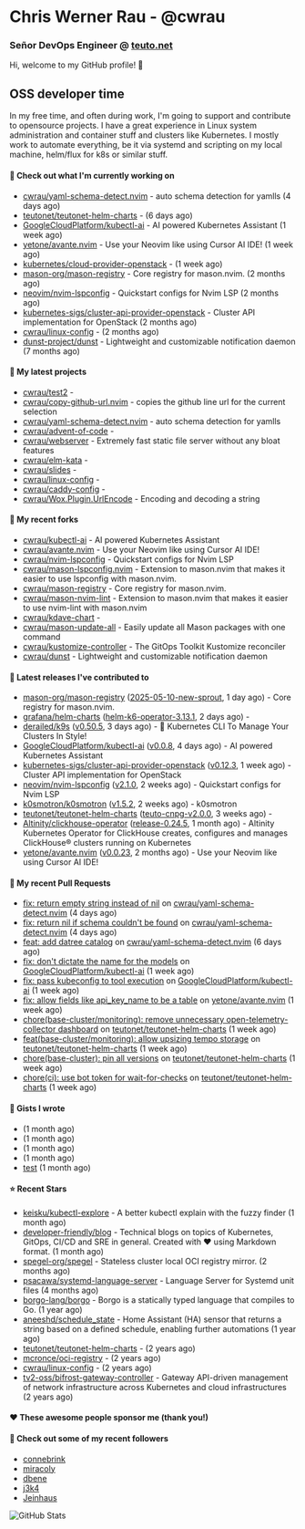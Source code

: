 # Chris Werner Rau - @cwrau
### Señor DevOps Engineer @ [teuto.net](https://teuto.net)

Hi, welcome to my GitHub profile! 👋

## OSS developer time
In my free time, and often during work, I'm going to support and contribute to opensource projects. I have a great experience in Linux system administration and container stuff and clusters like Kubernetes. I mostly work to automate everything, be it via systemd and scripting on my local machine, helm/flux for k8s or similar stuff.

#### 👷 Check out what I'm currently working on

- [cwrau/yaml-schema-detect.nvim](https://github.com/cwrau/yaml-schema-detect.nvim) - auto schema detection for yamlls (4 days ago)
- [teutonet/teutonet-helm-charts](https://github.com/teutonet/teutonet-helm-charts) -  (6 days ago)
- [GoogleCloudPlatform/kubectl-ai](https://github.com/GoogleCloudPlatform/kubectl-ai) - AI powered Kubernetes Assistant (1 week ago)
- [yetone/avante.nvim](https://github.com/yetone/avante.nvim) - Use your Neovim like using Cursor AI IDE! (1 week ago)
- [kubernetes/cloud-provider-openstack](https://github.com/kubernetes/cloud-provider-openstack) -  (1 week ago)
- [mason-org/mason-registry](https://github.com/mason-org/mason-registry) - Core registry for mason.nvim. (2 months ago)
- [neovim/nvim-lspconfig](https://github.com/neovim/nvim-lspconfig) - Quickstart configs for Nvim LSP (2 months ago)
- [kubernetes-sigs/cluster-api-provider-openstack](https://github.com/kubernetes-sigs/cluster-api-provider-openstack) - Cluster API implementation for OpenStack (2 months ago)
- [cwrau/linux-config](https://github.com/cwrau/linux-config) -  (2 months ago)
- [dunst-project/dunst](https://github.com/dunst-project/dunst) - Lightweight and customizable notification daemon (7 months ago)

#### 🌱 My latest projects

- [cwrau/test2](https://github.com/cwrau/test2) - 
- [cwrau/copy-github-url.nvim](https://github.com/cwrau/copy-github-url.nvim) - copies the github line url for the current selection
- [cwrau/yaml-schema-detect.nvim](https://github.com/cwrau/yaml-schema-detect.nvim) - auto schema detection for yamlls
- [cwrau/advent-of-code](https://github.com/cwrau/advent-of-code) - 
- [cwrau/webserver](https://github.com/cwrau/webserver) - Extremely fast static file server without any bloat features
- [cwrau/elm-kata](https://github.com/cwrau/elm-kata) - 
- [cwrau/slides](https://github.com/cwrau/slides) - 
- [cwrau/linux-config](https://github.com/cwrau/linux-config) - 
- [cwrau/caddy-config](https://github.com/cwrau/caddy-config) - 
- [cwrau/Wox.Plugin.UrlEncode](https://github.com/cwrau/Wox.Plugin.UrlEncode) - Encoding and decoding a string

#### 🍴 My recent forks

- [cwrau/kubectl-ai](https://github.com/cwrau/kubectl-ai) - AI powered Kubernetes Assistant
- [cwrau/avante.nvim](https://github.com/cwrau/avante.nvim) - Use your Neovim like using Cursor AI IDE!
- [cwrau/nvim-lspconfig](https://github.com/cwrau/nvim-lspconfig) - Quickstart configs for Nvim LSP
- [cwrau/mason-lspconfig.nvim](https://github.com/cwrau/mason-lspconfig.nvim) - Extension to mason.nvim that makes it easier to use lspconfig with mason.nvim.
- [cwrau/mason-registry](https://github.com/cwrau/mason-registry) - Core registry for mason.nvim.
- [cwrau/mason-nvim-lint](https://github.com/cwrau/mason-nvim-lint) - Extension to mason.nvim that makes it easier to use nvim-lint with mason.nvim
- [cwrau/kdave-chart](https://github.com/cwrau/kdave-chart) - 
- [cwrau/mason-update-all](https://github.com/cwrau/mason-update-all) - Easily update all Mason packages with one command
- [cwrau/kustomize-controller](https://github.com/cwrau/kustomize-controller) - The GitOps Toolkit Kustomize reconciler
- [cwrau/dunst](https://github.com/cwrau/dunst) - Lightweight and customizable notification daemon

#### 🔭 Latest releases I've contributed to

- [mason-org/mason-registry](https://github.com/mason-org/mason-registry) ([2025-05-10-new-sprout](https://github.com/mason-org/mason-registry/releases/tag/2025-05-10-new-sprout), 1 day ago) - Core registry for mason.nvim.
- [grafana/helm-charts](https://github.com/grafana/helm-charts) ([helm-k6-operator-3.13.1](https://github.com/grafana/helm-charts/releases/tag/helm-k6-operator-3.13.1), 2 days ago) - 
- [derailed/k9s](https://github.com/derailed/k9s) ([v0.50.5](https://github.com/derailed/k9s/releases/tag/v0.50.5), 3 days ago) - 🐶 Kubernetes CLI To Manage Your Clusters In Style!
- [GoogleCloudPlatform/kubectl-ai](https://github.com/GoogleCloudPlatform/kubectl-ai) ([v0.0.8](https://github.com/GoogleCloudPlatform/kubectl-ai/releases/tag/v0.0.8), 4 days ago) - AI powered Kubernetes Assistant
- [kubernetes-sigs/cluster-api-provider-openstack](https://github.com/kubernetes-sigs/cluster-api-provider-openstack) ([v0.12.3](https://github.com/kubernetes-sigs/cluster-api-provider-openstack/releases/tag/v0.12.3), 1 week ago) - Cluster API implementation for OpenStack
- [neovim/nvim-lspconfig](https://github.com/neovim/nvim-lspconfig) ([v2.1.0](https://github.com/neovim/nvim-lspconfig/releases/tag/v2.1.0), 2 weeks ago) - Quickstart configs for Nvim LSP
- [k0smotron/k0smotron](https://github.com/k0smotron/k0smotron) ([v1.5.2](https://github.com/k0smotron/k0smotron/releases/tag/v1.5.2), 2 weeks ago) - k0smotron
- [teutonet/teutonet-helm-charts](https://github.com/teutonet/teutonet-helm-charts) ([teuto-cnpg-v2.0.0](https://github.com/teutonet/teutonet-helm-charts/releases/tag/teuto-cnpg-v2.0.0), 3 weeks ago) - 
- [Altinity/clickhouse-operator](https://github.com/Altinity/clickhouse-operator) ([release-0.24.5](https://github.com/Altinity/clickhouse-operator/releases/tag/release-0.24.5), 1 month ago) - Altinity Kubernetes Operator for ClickHouse creates, configures and manages ClickHouse® clusters running on Kubernetes
- [yetone/avante.nvim](https://github.com/yetone/avante.nvim) ([v0.0.23](https://github.com/yetone/avante.nvim/releases/tag/v0.0.23), 2 months ago) - Use your Neovim like using Cursor AI IDE!

#### 🔨 My recent Pull Requests

- [fix: return empty string instead of nil](https://github.com/cwrau/yaml-schema-detect.nvim/pull/4) on [cwrau/yaml-schema-detect.nvim](https://github.com/cwrau/yaml-schema-detect.nvim) (4 days ago)
- [fix: return nil if schema couldn't be found](https://github.com/cwrau/yaml-schema-detect.nvim/pull/3) on [cwrau/yaml-schema-detect.nvim](https://github.com/cwrau/yaml-schema-detect.nvim) (4 days ago)
- [feat: add datree catalog](https://github.com/cwrau/yaml-schema-detect.nvim/pull/2) on [cwrau/yaml-schema-detect.nvim](https://github.com/cwrau/yaml-schema-detect.nvim) (6 days ago)
- [fix: don't dictate the name for the models](https://github.com/GoogleCloudPlatform/kubectl-ai/pull/127) on [GoogleCloudPlatform/kubectl-ai](https://github.com/GoogleCloudPlatform/kubectl-ai) (1 week ago)
- [fix: pass kubeconfig to tool execution](https://github.com/GoogleCloudPlatform/kubectl-ai/pull/126) on [GoogleCloudPlatform/kubectl-ai](https://github.com/GoogleCloudPlatform/kubectl-ai) (1 week ago)
- [fix: allow fields like api_key_name to be a table](https://github.com/yetone/avante.nvim/pull/1938) on [yetone/avante.nvim](https://github.com/yetone/avante.nvim) (1 week ago)
- [chore(base-cluster/monitoring): remove unnecessary open-telemetry-collector dashboard](https://github.com/teutonet/teutonet-helm-charts/pull/1449) on [teutonet/teutonet-helm-charts](https://github.com/teutonet/teutonet-helm-charts) (1 week ago)
- [feat(base-cluster/monitoring): allow upsizing tempo storage](https://github.com/teutonet/teutonet-helm-charts/pull/1448) on [teutonet/teutonet-helm-charts](https://github.com/teutonet/teutonet-helm-charts) (1 week ago)
- [chore(base-cluster): pin all versions](https://github.com/teutonet/teutonet-helm-charts/pull/1447) on [teutonet/teutonet-helm-charts](https://github.com/teutonet/teutonet-helm-charts) (1 week ago)
- [chore(ci): use bot token for wait-for-checks](https://github.com/teutonet/teutonet-helm-charts/pull/1446) on [teutonet/teutonet-helm-charts](https://github.com/teutonet/teutonet-helm-charts) (1 week ago)

#### 📓 Gists I wrote

- [](https://gist.github.com/85c73a60676b98638dc9789155cef9b3) (1 month ago)
- [](https://gist.github.com/69a382004ce7326d792ff10d6c26e553) (1 month ago)
- [](https://gist.github.com/f0bf8a208067c4bce5e8731c4caf5adc) (1 month ago)
- [](https://gist.github.com/997058533974174c5317135b3a4f0329) (1 month ago)
- [test](https://gist.github.com/3caaaa92ab8f3dc19895ff1a54c3fd54) (1 month ago)

#### ⭐ Recent Stars

- [keisku/kubectl-explore](https://github.com/keisku/kubectl-explore) - A better kubectl explain with the fuzzy finder (1 month ago)
- [developer-friendly/blog](https://github.com/developer-friendly/blog) - Technical blogs on topics of Kubernetes, GitOps, CI/CD and SRE in general. Created with ❤️ using Markdown format. (1 month ago)
- [spegel-org/spegel](https://github.com/spegel-org/spegel) - Stateless cluster local OCI registry mirror. (2 months ago)
- [psacawa/systemd-language-server](https://github.com/psacawa/systemd-language-server) - Language Server for Systemd unit files (4 months ago)
- [borgo-lang/borgo](https://github.com/borgo-lang/borgo) - Borgo is a statically typed language that compiles to Go. (1 year ago)
- [aneeshd/schedule_state](https://github.com/aneeshd/schedule_state) - Home Assistant (HA) sensor that returns a string based on a defined schedule, enabling further automations (1 year ago)
- [teutonet/teutonet-helm-charts](https://github.com/teutonet/teutonet-helm-charts) -  (2 years ago)
- [mcronce/oci-registry](https://github.com/mcronce/oci-registry) -  (2 years ago)
- [cwrau/linux-config](https://github.com/cwrau/linux-config) -  (2 years ago)
- [tv2-oss/bifrost-gateway-controller](https://github.com/tv2-oss/bifrost-gateway-controller) - Gateway API-driven management of network infrastructure across Kubernetes and cloud infrastructures (2 years ago)

#### ❤️ These awesome people sponsor me (thank you!)


#### 👯 Check out some of my recent followers

- [connebrink](https://github.com/connebrink)
- [miracoly](https://github.com/miracoly)
- [dbene](https://github.com/dbene)
- [j3k4](https://github.com/j3k4)
- [Jeinhaus](https://github.com/Jeinhaus)

![GitHub Stats](https://github-readme-stats.vercel.app/api?username=cwrau&count_private=false&theme=tokyonight&show_icons=true)
